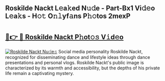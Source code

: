 ## Roskilde Nackt L𝚎a𝚔ed N𝚞𝚍e - Part-Bx1 Vi𝚍𝚎o L𝚎a𝚔s - H𝚘𝚝 O𝚗𝚕yf𝚊ns P𝚑𝚘tos 2mexP

# <h2><a href="http://kf3wqcc.oniu.top/?m=Roskilde+Nackt">🔗👉 🔴 Roskilde Nackt P𝚑ot𝚘𝚜 V𝚒d𝚎o</a></h2>

[![Roskilde Nackt Nu𝚍e𝚜](https://i.imgur.com/0qMVB7G.gif)](http://kf3wqcc.oniu.top/?m=Roskilde+Nackt)
Social media personality Roskilde Nackt, recognized for disseminating dance and lifestyle ideas through dance presentations and personal vlogs. Roskilde Nackt's public image is characterized by its warmth and accessibility, but the depths of his private life remain a captivating mystery.  
